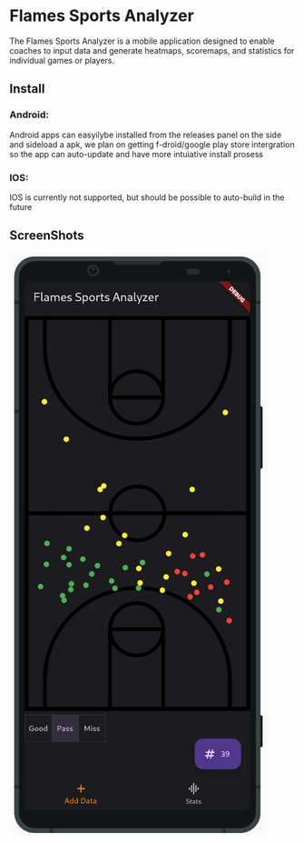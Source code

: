 # Flames Sports Analyzer

The Flames Sports Analyzer is a mobile application designed to enable coaches to input data and generate heatmaps, scoremaps, and statistics for individual games or players.

## Install

### Android:
Android apps can easyilybe installed from the releases panel on the side and sideload a apk, we plan on getting f-droid/google play store intergration so the app can auto-update and have more intuiative install prosess

### IOS:
IOS is currently not supported, but should be possible to auto-build in the future

## ScreenShots
![Example Data Plot](snapshots/example_data.png)